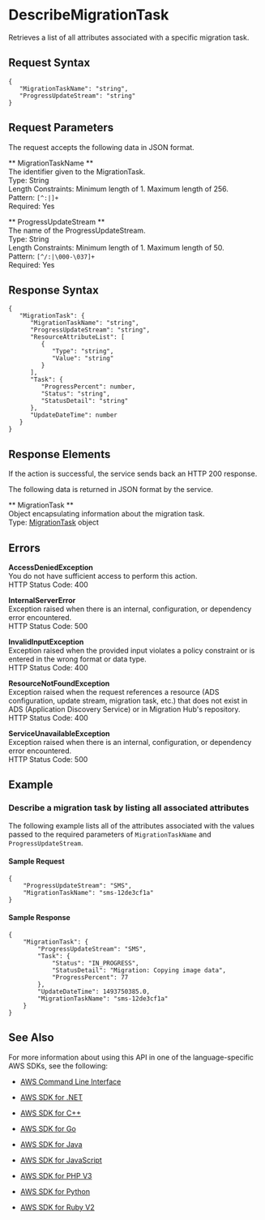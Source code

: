 # DescribeMigrationTask<a name="API_DescribeMigrationTask"></a>

Retrieves a list of all attributes associated with a specific migration task\.

## Request Syntax<a name="API_DescribeMigrationTask_RequestSyntax"></a>

```
{
   "MigrationTaskName": "string",
   "ProgressUpdateStream": "string"
}
```

## Request Parameters<a name="API_DescribeMigrationTask_RequestParameters"></a>

The request accepts the following data in JSON format\.

 ** MigrationTaskName **   
The identifier given to the MigrationTask\.  
Type: String  
Length Constraints: Minimum length of 1\. Maximum length of 256\.  
Pattern: `[^:|]+`   
Required: Yes

 ** ProgressUpdateStream **   
The name of the ProgressUpdateStream\.   
Type: String  
Length Constraints: Minimum length of 1\. Maximum length of 50\.  
Pattern: `[^/:|\000-\037]+`   
Required: Yes

## Response Syntax<a name="API_DescribeMigrationTask_ResponseSyntax"></a>

```
{
   "MigrationTask": { 
      "MigrationTaskName": "string",
      "ProgressUpdateStream": "string",
      "ResourceAttributeList": [ 
         { 
            "Type": "string",
            "Value": "string"
         }
      ],
      "Task": { 
         "ProgressPercent": number,
         "Status": "string",
         "StatusDetail": "string"
      },
      "UpdateDateTime": number
   }
}
```

## Response Elements<a name="API_DescribeMigrationTask_ResponseElements"></a>

If the action is successful, the service sends back an HTTP 200 response\.

The following data is returned in JSON format by the service\.

 ** MigrationTask **   
Object encapsulating information about the migration task\.  
Type: [MigrationTask](API_MigrationTask.md) object

## Errors<a name="API_DescribeMigrationTask_Errors"></a>

 **AccessDeniedException**   
You do not have sufficient access to perform this action\.  
HTTP Status Code: 400

 **InternalServerError**   
Exception raised when there is an internal, configuration, or dependency error encountered\.  
HTTP Status Code: 500

 **InvalidInputException**   
Exception raised when the provided input violates a policy constraint or is entered in the wrong format or data type\.  
HTTP Status Code: 400

 **ResourceNotFoundException**   
Exception raised when the request references a resource \(ADS configuration, update stream, migration task, etc\.\) that does not exist in ADS \(Application Discovery Service\) or in Migration Hub's repository\.  
HTTP Status Code: 400

 **ServiceUnavailableException**   
Exception raised when there is an internal, configuration, or dependency error encountered\.  
HTTP Status Code: 500

## Example<a name="API_DescribeMigrationTask_Examples"></a>

### Describe a migration task by listing all associated attributes<a name="API_DescribeMigrationTask_Example_1"></a>

The following example lists all of the attributes associated with the values passed to the required parameters of `MigrationTaskName` and `ProgressUpdateStream`\.

#### Sample Request<a name="API_DescribeMigrationTask_Example_1_Request"></a>

```
{
    "ProgressUpdateStream": "SMS",
    "MigrationTaskName": "sms-12de3cf1a"
}
```

#### Sample Response<a name="API_DescribeMigrationTask_Example_1_Response"></a>

```
{
    "MigrationTask": {
        "ProgressUpdateStream": "SMS", 
        "Task": {
            "Status": "IN_PROGRESS", 
            "StatusDetail": "Migration: Copying image data", 
            "ProgressPercent": 77
        }, 
        "UpdateDateTime": 1493750385.0, 
        "MigrationTaskName": "sms-12de3cf1a"
    }
}
```

## See Also<a name="API_DescribeMigrationTask_SeeAlso"></a>

For more information about using this API in one of the language\-specific AWS SDKs, see the following:

+  [AWS Command Line Interface](http://docs.aws.amazon.com/goto/aws-cli/AWSMigrationHub-2017-05-31/DescribeMigrationTask) 

+  [AWS SDK for \.NET](http://docs.aws.amazon.com/goto/DotNetSDKV3/AWSMigrationHub-2017-05-31/DescribeMigrationTask) 

+  [AWS SDK for C\+\+](http://docs.aws.amazon.com/goto/SdkForCpp/AWSMigrationHub-2017-05-31/DescribeMigrationTask) 

+  [AWS SDK for Go](http://docs.aws.amazon.com/goto/SdkForGoV1/AWSMigrationHub-2017-05-31/DescribeMigrationTask) 

+  [AWS SDK for Java](http://docs.aws.amazon.com/goto/SdkForJava/AWSMigrationHub-2017-05-31/DescribeMigrationTask) 

+  [AWS SDK for JavaScript](http://docs.aws.amazon.com/goto/AWSJavaScriptSDK/AWSMigrationHub-2017-05-31/DescribeMigrationTask) 

+  [AWS SDK for PHP V3](http://docs.aws.amazon.com/goto/SdkForPHPV3/AWSMigrationHub-2017-05-31/DescribeMigrationTask) 

+  [AWS SDK for Python](http://docs.aws.amazon.com/goto/boto3/AWSMigrationHub-2017-05-31/DescribeMigrationTask) 

+  [AWS SDK for Ruby V2](http://docs.aws.amazon.com/goto/SdkForRubyV2/AWSMigrationHub-2017-05-31/DescribeMigrationTask) 